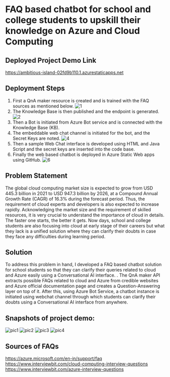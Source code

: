 # FAQ based chatbot for school and college students to upskill their knowledge on Azure and Cloud Computing
## Deployed Project Demo Link
https://ambitious-island-02fd9b110.1.azurestaticapps.net
## Deployment Steps
1. First a QnA maker resource is created and is trained with the FAQ sources as mentioned below.
![1](https://user-images.githubusercontent.com/46521948/151712137-82492e8f-e6a9-4a7f-834c-d6c13b6ab3c8.png)
2. The Knowledge Base is then published and the endpoint is generated.
![2](https://user-images.githubusercontent.com/46521948/151712151-9c8e501c-9748-4822-a69d-5860bba0016a.png)
3. Then a Bot is initiated from Azure Bot service and is connected with the Knowledge Base (KB).
4. The embeddable web chat channel is initiated for the bot, and the Secret Keys are noted.
![4](https://user-images.githubusercontent.com/46521948/151712159-813d287e-8511-4bba-8e25-d49f967f1b6e.png)
5. Then a sample Web Chat interface is developed using HTML and Java Script and the secret keys are inserted into the code base.
6. Finally the web based chatbot is deployed in Azure Static Web apps using GitHub.
![6](https://user-images.githubusercontent.com/46521948/151712174-d9cb90dd-f17d-4a11-a226-61a33f41928d.png)

## Problem Statement
The global cloud computing market size is expected to grow from USD 445.3 billion in 2021 to USD 947.3 billion by 2026, at a Compound Annual Growth Rate (CAGR) of 16.3% during the forecast period. Thus, the requirement of cloud experts and developers is also expected to increase rapidly. Acknowledging the market size and the requirement of skilled resources, it is very crucial to understand the importance of cloud in details. The faster one starts, the better it gets. Now days, school and college students are also focusing into cloud at early stage of their careers but what they lack is a unified solution where they can clarify their doubts in case they face any difficulties during learning period.
## Solution
To address this problem in hand, I developed a FAQ based chatbot solution for school students so that they can clarify their queries related to cloud and Azure easily using a Conversational AI interface. . The QnA maker API extracts possible FAQs related to cloud and Azure from credible websites and Azure official documentation page and creates a Question-Answering layer on top of it. After this, using Azure Bot Service, a chatbot instance is initiated using webchat channel through which students can clarify their doubts using a Conversational AI interface from anywhere. 
## Snapshots of project demo:
![pic1](https://user-images.githubusercontent.com/46521948/151711429-6da223a8-99dc-431e-b707-56878bd7060e.png)
![pic2](https://user-images.githubusercontent.com/46521948/151711449-b7f79867-2738-4458-84d6-3ceb9b7f3eb9.png)
![pic3](https://user-images.githubusercontent.com/46521948/151711463-03f702f1-42cc-43ff-abbf-c768d4be9294.png)
![pic4](https://user-images.githubusercontent.com/46521948/151711480-4c7a636c-eb69-491c-9ccf-2fc936bceffa.png)
## Sources of FAQs
https://azure.microsoft.com/en-in/support/faq <br/>
https://www.interviewbit.com/cloud-computing-interview-questions <br/>
https://www.interviewbit.com/azure-interview-questions <br/>
